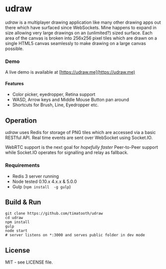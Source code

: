 # udraw
_udraw_ is a multiplayer drawing application like many other drawing apps out there which have surfaced since WebSockets. Mine happens to expand in size allowing very large drawings on an (unlimited?) sized surface. Each area of the canvas is broken into 256x256 pixel tiles which are drawn on a single HTML5 canvas seamlessly to make drawing on a large canvas possible. 
### Demo
A live demo is available at [https://udraw.me](https://udraw.me)

#### Features
- Color picker, eyedropper, Retina support
- WASD, Arrow keys and Middle Mouse Button pan around
- Shortcuts for Brush, Line, Eyedropper etc.

## Operation
_udraw_ uses Redis for storage of PNG tiles which are accessed via a basic RESTful API. Real time events are sent over WebSocket using Socket.IO. 

WebRTC support is the next goal for *hopefully faster* Peer-to-Peer support while Socket.IO operates for signalling and relay as fallback.

### Requirements
 - Redis 3 server running
 - Node tested 0.10.x 4.x.x & 5.0.0
 - Gulp (```npm install  -g gulp```)

## Build & Run
    git clone https://github.com/timatooth/udraw
    cd udraw
    npm install
    gulp
    node start
    # server listens on *:3000 and serves public folder in dev mode

## License
MIT - see LICENSE file.